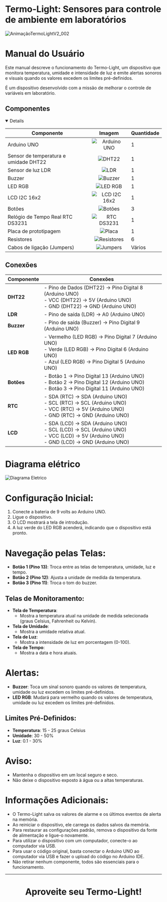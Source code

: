 # Termo-Light: Sensores para controle de ambiente em laboratórios
![AnimaçãoTermoLightV2_002](https://github.com/user-attachments/assets/83fc4fdd-1994-43ca-bdcb-f5438aff60e5)


# Manual do Usuário
Este manual descreve o funcionamento do Termo-Light, um dispositivo que monitora temperatura, umidade e intensidade de luz e emite alertas sonoros e visuais quando os valores excedem os limites pré-definidos.

É um dispositivo desenvolvido com a missão de melhorar o controle de variáveis em laboratório.

## Componentes

<details open>

| Componente                     | Imagem                                         | Quantidade |
|---------------------------------|------------------------------------------------|------------|
| Arduino UNO                     | <div align="center">![Arduino UNO](./Imagens/Arduino.jpeg)</div>       | 1          |
| Sensor de temperatura e umidade DHT22 | <div align="center">![DHT22](./Imagens/DHT22.jpeg)</div> | 1          |
| Sensor de luz LDR               | <div align="center">![LDR](./Imagens/sensorLuz.jpeg)</div>         | 1          |
| Buzzer                          | <div align="center">![Buzzer](./Imagens/buzzer.jpeg)</div>                 | 1          |
| LED RGB                         | <div align="center">![LED RGB](./Imagens/rgb.jpeg)</div>               | 1          |
| LCD I2C 16x2                    | <div align="center">![LCD I2C 16x2](./Imagens/i2c.jpeg)</div>     | 1          |
| Botões                          | <div align="center">![Botões](./Imagens/botao.jpeg)</div>                 | 3          |
| Relógio de Tempo Real RTC DS3231 | <div align="center">![RTC DS3231](./Imagens/relogio.jpeg)</div> | 1          |
| Placa de prototipagem            | <div align="center">![Placa](./Imagens/placa.jpeg)</div>   | 1          |
| Resistores                      | <div align="center">![Resistores](./Imagens/resistor.jpeg)</div>         | 6          |
| Cabos de ligação (Jumpers)       | <div align="center">![Jumpers](./Imagens/jumpers.jpeg)</div> | Vários     |

</details>


## Conexões

| **Componente**   | **Conexões** |
|------------------|--------------|
| **DHT22**        | - Pino de Dados (DHT22) -> Pino Digital 8 (Arduino UNO) <br> - VCC (DHT22) -> 5V (Arduino UNO) <br> - GND (DHT22) -> GND (Arduino UNO) |
| **LDR**          | - Pino de saída (LDR) -> A0 (Arduino UNO) |
| **Buzzer**       | - Pino de saída (Buzzer) -> Pino Digital 9 (Arduino UNO) |
| **LED RGB**      | - Vermelho (LED RGB) -> Pino Digital 7 (Arduino UNO) <br> - Verde (LED RGB) -> Pino Digital 6 (Arduino UNO) <br> - Azul (LED RGB) -> Pino Digital 5 (Arduino UNO) |
| **Botões**       | - Botão 1 -> Pino Digital 13 (Arduino UNO) <br> - Botão 2 -> Pino Digital 12 (Arduino UNO) <br> - Botão 3 -> Pino Digital 11 (Arduino UNO) |
| **RTC**          | - SDA (RTC) -> SDA (Arduino UNO) <br> - SCL (RTC) -> SCL (Arduino UNO) <br> - VCC (RTC) -> 5V (Arduino UNO) <br> - GND (RTC) -> GND (Arduino UNO) |
| **LCD**          | - SDA (LCD) -> SDA (Arduino UNO) <br> - SCL (LCD) -> SCL (Arduino UNO) <br> - VCC (LCD) -> 5V (Arduino UNO) <br> - GND (LCD) -> GND (Arduino UNO) |

# Diagrama elétrico
![Diagrama Eletrico](./Imagens/diagramaEletrico.jpg)</div>

# Configuração Inicial:
1. Conecte a bateria de 9 volts ao Arduino UNO.
2. Ligue o dispositivo.
3. O LCD mostrará a tela de introdução.
4. A luz verde do LED RGB acenderá, indicando que o dispositivo está pronto.

# Navegação pelas Telas:
- **Botão 1 (Pino 13)**: Troca entre as telas de temperatura, umidade, luz e tempo.
- **Botão 2 (Pino 12)**: Ajusta a unidade de medida da temperatura.
- **Botão 3 (Pino 11)**: Troca o tom do buzzer.

## Telas de Monitoramento:
- **Tela de Temperatura**:
    - Mostra a temperatura atual na unidade de medida selecionada (graus Celsius, Fahrenheit ou Kelvin).
- **Tela de Umidade**:
    - Mostra a umidade relativa atual.
- **Tela de Luz**:
    - Mostra a intensidade de luz em porcentagem (0-100).
- **Tela de Tempo**:
    - Mostra a data e hora atuais.

# Alertas:
- **Buzzer**: Toca um sinal sonoro quando os valores de temperatura, umidade ou luz excedem os limites pré-definidos.
- **LED RGB**: Mudará para vermelho quando os valores de temperatura, umidade ou luz excedem os limites pré-definidos.

## Limites Pré-Definidos:
- **Temperatura**: 15 - 25 graus Celsius
- **Umidade**: 30 - 50%
- **Luz**: 0.1 - 30%


# Aviso:
- Mantenha o dispositivo em um local seguro e seco.
- Não deixe o dispositivo exposto à água ou a altas temperaturas.

# Informações Adicionais:
- O Termo-Light salva os valores de alarme e os últimos eventos de alerta na memória.
- Ao reiniciar o dispositivo, ele carrega os dados salvos da memória.
- Para restaurar as configurações padrão, remova o dispositivo da fonte de alimentação e ligue-o novamente.
- Para utilizar o dispositivo com um computador, conecte-o ao computador via USB.
- Para usar o código original, basta conectar o Arduino UNO ao computador via USB e fazer o upload do código no Arduino IDE.
- Não retirar nenhum componente, todos são essenciais para o funcionamento.

---

# <center>Aproveite seu Termo-Light!</center>
